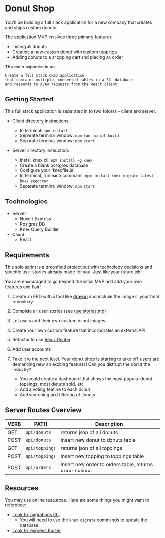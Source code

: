 # Donut Shop

You'll be building a full stack application for a new company that creates and ships custom donuts.

The application MVP involves three primary features:

- Listing all donuts
- Creating a new custom donut with custom toppings
- Adding donuts to a shopping cart and placing an order

The main objective is to:

```terminal
Create a full stack CRUD application
that contains multiple, connected tables in a SQL database
and responds to AJAX requests from the React client
```

## Getting Started

This full stack application is separated in to two folders - client and server.

- Client directory instructions:

  - In terminal: `npm install`
  - Separate terminal window: `npm run script-build`
  - Separate terminal window: `npm start`

- Server directory instruction:
  - Install knex cli: `npm install -g knex`
  - Create a blank postgres database
  - Configure your 'knexfile.js'
  - In terminal, run each command: `npm install`, `knex migrate:latest`, `knex seed:run`
  - Separate terminal window: `npm start`

## Technologies

- Server
  - Node / Express
  - Postgres DB
  - Knex Query Builder
- Client
  - React

## Requirements

This solo sprint is a greenfield project but with technology decisions and specific user stories already made for you. Just like your future job!

You are encouraged to go beyond the initial MVP and add your own features and flair!

1. Create an ERD with a tool like [draw.io](https://draw.io) and include the image in your final repository

2. Complete all user stories (see [userstories.md](./userstories.md))

3. Let users add their own custom donut images

4. Create your own custom feature that incorporates an external API.

5. Refactor to use [React Router](https://github.com/ReactTraining/react-router).

6. Add user accounts

7. Take it to the next level. Your donut shop is starting to take off, users are demanding new an exciting features! Can you distrupt the donut the industry?

   - You could create a dashboard that shows the most popular donut toppings, most donuts sold, etc.
   - Add a voting feature to each donut
   - Add searching and filtering of donuts

## Server Routes Overview

| VERB | PATH           | Description                                            |
| ---- | -------------- | ------------------------------------------------------ |
| GET  | `api/donuts`   | returns json of all donuts                             |
| POST | `api/donuts`   | insert new donut to donuts table                       |
| GET  | `api/toppings` | returns json of all toppings                           |
| POST | `api/toppings` | insert new topping to toppings table                   |
| POST | `api/orders`   | insert new order to orders table, returns order number |

## Resources

You may use online resources.
Here are some things you might want to reference:

- [Look for migrations CLI](https://knexjs.org/#Installation-migrations)
  - You will need to use the `knex migrate` commands to update the database
- [Look for express.Router](https://expressjs.com/en/guide/routing.html)
